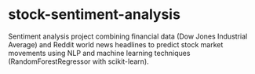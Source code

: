 # stock-sentiment-analysis
Sentiment analysis project combining financial data (Dow Jones Industrial Average) and Reddit world news headlines to predict stock market movements using NLP and machine learning techniques (RandomForestRegressor with scikit-learn).
